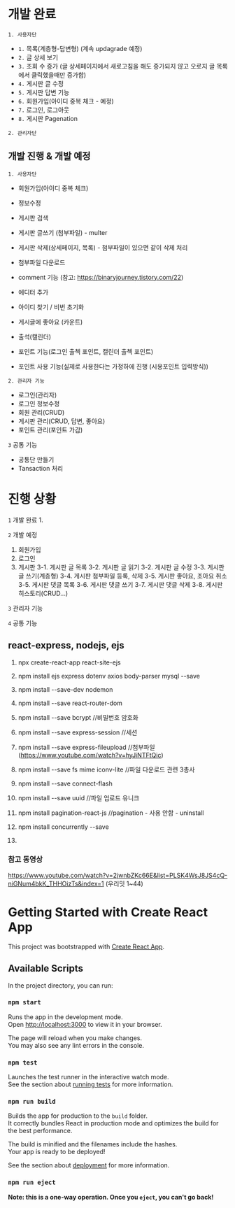 # 개발 완료
`1. 사용자단`
- `1.` 목록(계층형-답변형) (계속 updagrade 예정)
- `2.` 글 상세 보기
- `3.` 조회 수 증가 (글 상세페이지에서 새로고침을 해도 증가되지 않고 오로지 글 목록에서 클릭했을때만 증가함)
- `4.` 게시판 글 수정
- `5.` 게시판 답변 기능
- `6.` 회원가입(아이디 중복 체크 - 예정)
- `7.` 로그인, 로그아웃
- `8.` 게시판 Pagenation


`2. 관리자단`


## 개발 진행 & 개발 예정
`1. 사용자단`
- 회원가입(아이디 중복 체크)
- 정보수정

- 게시판 검색
- 게시판 글쓰기 (첨부파일) - multer
- 게시판 삭제(상세페이지, 목록) - 첨부파일이 있으면 같이 삭제 처리
- 첨부파일 다운로드
- comment 기능 (참고: https://binaryjourney.tistory.com/22)
- 에디터 추가
- 아이디 찾기 / 비번 초기화
- 게시글에 좋아요 (카운트)
- 출석(캘린더)
- 포인트 기능(로그인 출첵 포인트, 캘린더 출첵 포인트)
- 포인트 사용 기능(실제로 사용한다는 가정하에 진행 (시용포인트 입력방식))

`2. 관리자 기능`
- 로그인(관리자)
- 로그인 정보수정
- 회원 관리(CRUD)
- 게시판 관리(CRUD, 답변, 좋아요)
- 포인트 관리(포인트 가감)

`3` 공통 기능
- 공통단 만들기
- Tansaction 처리




# 진행 상황
`1` 개발 완료
1. 

`2` 개발 예정
1. 회원가입
2. 로그인
3. 게시판
3-1. 게시판 글 목록
3-2. 게시판 글 읽기
3-2. 게시판 글 수정
3-3. 게시판 글 쓰기(계층형)
3-4. 게시판 첨부파일 등록, 삭제
3-5. 게시판 좋아요, 조아요 취소
3-5. 게시판 댓글 목록
3-6. 게시판 댓글 쓰기
3-7. 게시판 댓글 삭제
3-8. 게시판 히스토리(CRUD...)



`3` 관리자 기능

`4` 공통 기능

## react-express, nodejs, ejs
1. npx create-react-app react-site-ejs
2. npm install ejs express dotenv axios body-parser mysql --save
3. npm install --save-dev nodemon
4. npm install --save react-router-dom
5. npm install --save bcrypt				//비밀번호 암호화
6. npm install --save express-session		//세션
7. npm install --save express-fileupload 	//첨부파일 (https://www.youtube.com/watch?v=hyJiNTFtQic)
8. npm install --save fs mime iconv-lite	//파일 다운로드 관련 3총사
9. npm install --save connect-flash
10. npm install --save uuid		//파일 업로드 유니크




5. npm install pagination-react-js			//pagination - 사용 안함 - uninstall





6. npm install concurrently --save
7. 

### 참고 동영상
https://www.youtube.com/watch?v=2jwnbZKc66E&list=PLSK4WsJ8JS4cQ-niGNum4bkK_THHOizTs&index=1
(우리밋 1~44)

# Getting Started with Create React App

This project was bootstrapped with [Create React App](https://github.com/facebook/create-react-app).

## Available Scripts

In the project directory, you can run:

### `npm start`

Runs the app in the development mode.\
Open [http://localhost:3000](http://localhost:3000) to view it in your browser.

The page will reload when you make changes.\
You may also see any lint errors in the console.

### `npm test`

Launches the test runner in the interactive watch mode.\
See the section about [running tests](https://facebook.github.io/create-react-app/docs/running-tests) for more information.

### `npm run build`

Builds the app for production to the `build` folder.\
It correctly bundles React in production mode and optimizes the build for the best performance.

The build is minified and the filenames include the hashes.\
Your app is ready to be deployed!

See the section about [deployment](https://facebook.github.io/create-react-app/docs/deployment) for more information.

### `npm run eject`

**Note: this is a one-way operation. Once you `eject`, you can't go back!**

